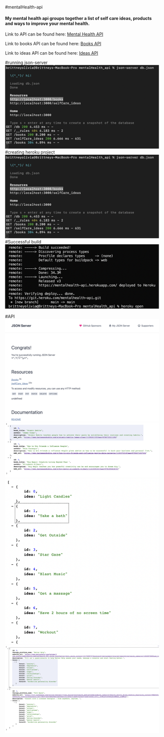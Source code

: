 #mentalHealth-api

#### My mental health api groups together a list of self care ideas, products and ways to improve your mental health.

Link to API can be found here: <a href="https://mentalhealth-api.herokuapp.com/"  target="_blank">Mental Health API</a>

Link to books API can be found here: <a href="https://mentalhealth-api.herokuapp.com/books" target="_blank">Books API</a>

Link to ideas API can be found here: <a href="https://mentalhealth-api.herokuapp.com/selfCare_ideas"  target="_blank">Ideas API</a>

#running json-server
<img src="./assets/images/runDb.png" alt="run db.json">
#creating heroku project
<img src="./assets/images/runDb.png" alt="run db.json">
#Successful build
<img src="./assets/images/successfulBuild.png" alt="build">

#API
<img src="./assets/images/api.png" alt="build">
<img src="./assets/images/books.png" alt="build">
<img src="./assets/images/ideas.png" alt="build">
<img src="./assets/images/therapy_api.png" alt="build">
